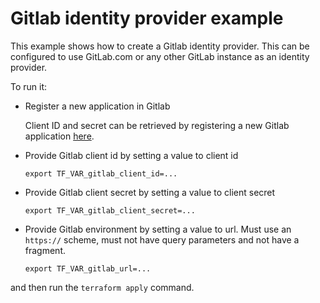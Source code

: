 # Gitlab identity provider example

This example shows how to create a Gitlab identity provider. This can be configured to use GitLab.com or 
any other GitLab instance as an identity provider.

To run it:

* Register a new application in Gitlab

  Client ID and secret can be retrieved by registering a new Gitlab application [here](https://docs.gitlab.com/ee/integration/oauth_provider.html).

* Provide Gitlab client id by setting a value to client id   
    ```
    export TF_VAR_gitlab_client_id=...
    ```
* Provide Gitlab client secret by setting a value to client secret   
    ```
    export TF_VAR_gitlab_client_secret=...
    ```

* Provide Gitlab environment by setting a value to url. Must use an `https://` scheme, must not have query parameters and not have a fragment. 
    ```
    export TF_VAR_gitlab_url=...
    ```

and then run the `terraform apply` command.